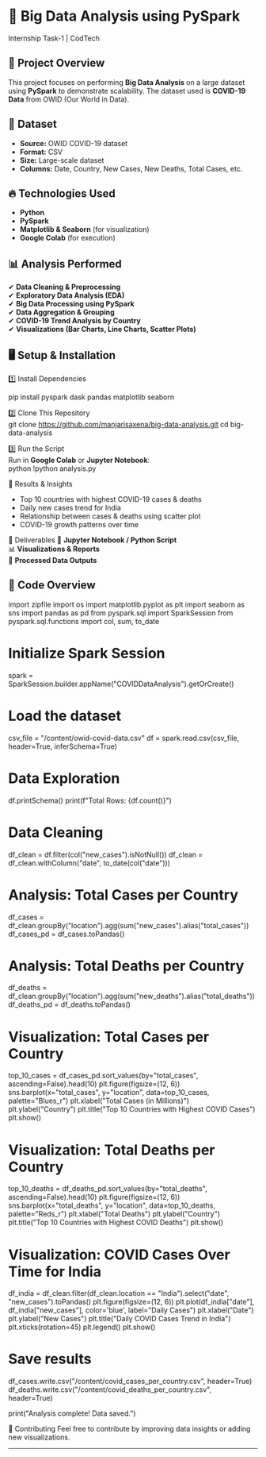 # 🚀 Big Data Analysis using PySpark 
Internship Task-1 | CodTech

## 📖 Project Overview
This project focuses on performing **Big Data Analysis** on a large dataset using **PySpark**  to demonstrate scalability. The dataset used is **COVID-19 Data** from OWID (Our World in Data).

## 📂 Dataset
- **Source:** OWID COVID-19 dataset  
- **Format:** CSV  
- **Size:** Large-scale dataset  
- **Columns:** Date, Country, New Cases, New Deaths, Total Cases, etc.

## 🔥 Technologies Used
- **Python**  
- **PySpark**  
- **Matplotlib & Seaborn** (for visualization)  
- **Google Colab** (for execution)

## 📊 Analysis Performed
✔ **Data Cleaning & Preprocessing**  
✔ **Exploratory Data Analysis (EDA)**  
✔ **Big Data Processing using PySpark**  
✔ **Data Aggregation & Grouping**  
✔ **COVID-19 Trend Analysis by Country**  
✔ **Visualizations (Bar Charts, Line Charts, Scatter Plots)**  

## 🖥 Setup & Installation
 1️⃣ Install Dependencies  

pip install pyspark dask pandas matplotlib seaborn


2️⃣ Clone This Repository  
git clone https://github.com/manjarisaxena/big-data-analysis.git
cd big-data-analysis


 3️⃣ Run the Script  
Run in **Google Colab** or **Jupyter Notebook**:  
python
!python analysis.py

📌 Results & Insights
- Top 10 countries with highest COVID-19 cases & deaths  
- Daily new cases trend for India  
- Relationship between cases & deaths using scatter plot  
- COVID-19 growth patterns over time  

 📜 Deliverables
📂 **Jupyter Notebook / Python Script**  
📊 **Visualizations & Reports**  
📁 **Processed Data Outputs**  

## 📜 Code Overview
import zipfile
import os
import matplotlib.pyplot as plt
import seaborn as sns
import pandas as pd
from pyspark.sql import SparkSession
from pyspark.sql.functions import col, sum, to_date

# Initialize Spark Session
spark = SparkSession.builder.appName("COVIDDataAnalysis").getOrCreate()

# Load the dataset
csv_file = "/content/owid-covid-data.csv"
df = spark.read.csv(csv_file, header=True, inferSchema=True)

# Data Exploration
df.printSchema()
print(f"Total Rows: {df.count()}")

# Data Cleaning
df_clean = df.filter(col("new_cases").isNotNull())
df_clean = df_clean.withColumn("date", to_date(col("date")))

# Analysis: Total Cases per Country
df_cases = df_clean.groupBy("location").agg(sum("new_cases").alias("total_cases"))
df_cases_pd = df_cases.toPandas()

# Analysis: Total Deaths per Country
df_deaths = df_clean.groupBy("location").agg(sum("new_deaths").alias("total_deaths"))
df_deaths_pd = df_deaths.toPandas()

# Visualization: Total Cases per Country
top_10_cases = df_cases_pd.sort_values(by="total_cases", ascending=False).head(10)
plt.figure(figsize=(12, 6))
sns.barplot(x="total_cases", y="location", data=top_10_cases, palette="Blues_r")
plt.xlabel("Total Cases (in Millions)")
plt.ylabel("Country")
plt.title("Top 10 Countries with Highest COVID Cases")
plt.show()

# Visualization: Total Deaths per Country
top_10_deaths = df_deaths_pd.sort_values(by="total_deaths", ascending=False).head(10)
plt.figure(figsize=(12, 6))
sns.barplot(x="total_deaths", y="location", data=top_10_deaths, palette="Reds_r")
plt.xlabel("Total Deaths")
plt.ylabel("Country")
plt.title("Top 10 Countries with Highest COVID Deaths")
plt.show()

# Visualization: COVID Cases Over Time for India
df_india = df_clean.filter(df_clean.location == "India").select("date", "new_cases").toPandas()
plt.figure(figsize=(12, 6))
plt.plot(df_india["date"], df_india["new_cases"], color='blue', label="Daily Cases")
plt.xlabel("Date")
plt.ylabel("New Cases")
plt.title("Daily COVID Cases Trend in India")
plt.xticks(rotation=45)
plt.legend()
plt.show()

# Save results
df_cases.write.csv("/content/covid_cases_per_country.csv", header=True)
df_deaths.write.csv("/content/covid_deaths_per_country.csv", header=True)

print("Analysis complete! Data saved.")

 🤝 Contributing
Feel free to contribute by improving data insights or adding new visualizations.

---



